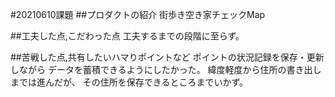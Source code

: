 #20210610課題
##プロダクトの紹介
街歩き空き家チェックMap

##工夫した点,こだわった点
工夫するまでの段階に至らず。

##苦戦した点,共有したいハマりポイントなど
ポイントの状況記録を保存・更新しながら
データを蓄積できるようにしたかった。
緯度軽度から住所の書き出しまでは進んだが、
その住所を保存できるところまでいかず。


